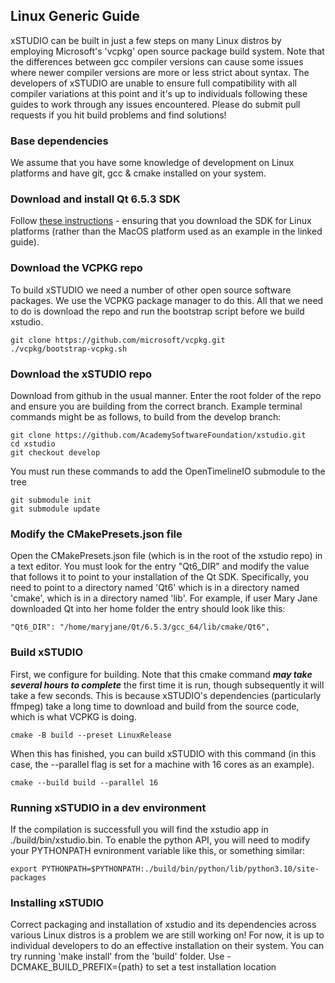 ## Linux Generic Guide

xSTUDIO can be built in just a few steps on many Linux distros by employing Microsoft's 'vcpkg' open source package build system. Note that the differences between gcc compiler versions can cause some issues where newer compiler versions are more or less strict about syntax. The developers of xSTUDIO are unable to ensure full compatibility with all compiler variations at this point and it's up to individuals following these guides to work through any issues encountered. Please do submit pull requests if you hit build problems and find solutions!

### Base dependencies

We assume that you have some knowledge of development on Linux platforms and have git, gcc & cmake installed on your system.

### Download and install Qt 6.5.3 SDK

Follow [these instructions](downloading_qt.md) - ensuring that you download the SDK for Linux platforms (rather than the MacOS platform used as an example in the linked guide).

### Download the VCPKG repo

To build xSTUDIO we need a number of other open source software packages. We use the VCPKG package manager to do this. All that we need to do is download the repo and run the bootstrap script before we build xstudio.

    git clone https://github.com/microsoft/vcpkg.git
    ./vcpkg/bootstrap-vcpkg.sh

### Download the xSTUDIO repo

Download from github in the usual manner. Enter the root folder of the repo and ensure you are building from the correct branch. Example terminal commands might be as follows, to build from the develop branch:

    git clone https://github.com/AcademySoftwareFoundation/xstudio.git
    cd xstudio
    git checkout develop

You must run these commands to add the OpenTimelineIO submodule to the tree

    git submodule init
    git submodule update

### Modify the CMakePresets.json file

Open the CMakePresets.json file (which is in the root of the xstudio repo) in a text editor. You must look for the entry "Qt6_DIR" and modify the value that follows it to point to your installation of the Qt SDK. Specifically, you need to point to a directory named 'Qt6' which is in a directory named 'cmake', which is in a directory named 'lib'. For example, if user Mary Jane downloaded Qt into her home folder the entry should look like this:

    "Qt6_DIR": "/home/maryjane/Qt/6.5.3/gcc_64/lib/cmake/Qt6",

### Build xSTUDIO

First, we configure for building. Note that this cmake command ***may take several hours to complete*** the first time it is run, though subsequently it will take a few seconds. This is because xSTUDIO's dependencies (particularly ffmpeg) take a long time to download and build from the source code, which is what VCPKG is doing.
    
    cmake -B build --preset LinuxRelease

When this has finished, you can build xSTUDIO with this command (in this case, the --parallel flag is set for a machine with 16 cores as an example). 

    cmake --build build --parallel 16

### Running xSTUDIO in a dev environment

If the compilation is successfull you will find the xstudio app in ./build/bin/xstudio.bin. To enable the python API, you will need to modify your PYTHONPATH evnironment variable like this, or something similar:

    export PYTHONPATH=$PYTHONPATH:./build/bin/python/lib/python3.10/site-packages

### Installing xSTUDIO

Correct packaging and installation of xstudio and its dependencies across various Linux distros is a problem we are still working on! For now, it is up to individual developers to do an effective installation on their system. You can try running 'make install' from the 'build' folder. Use -DCMAKE_BUILD_PREFIX={path} to set a test installation location
